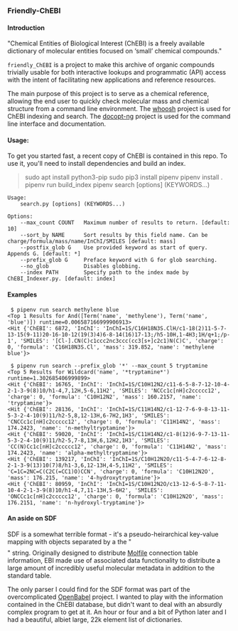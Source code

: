 ### Friendly-ChEBI

#### Introduction

"Chemical Entities of Biological Interest (ChEBI) is a freely available dictionary of molecular entities focused on ‘small’ chemical compounds." 

`friendly_ChEBI` is a project to make this archive of organic compounds trivially usable for both interactive lookups and programmatic (API) access with the
intent of facilitating new applications and reference resources.

The main purpose of this project is to serve as a chemical reference, allowing the end user to quickly check molecular mass and chemical structure from a
command line environment. The [whoosh](https://whoosh.readthedocs.io) project is used for ChEBI indexing and search. The
[docopt-ng](https://github.com/bazaar-projects/docopt-ng) project is used for the command line interface and documentation.


#### Usage:

To get you started fast, a recent copy of ChEBI is contained in this repo. 
To use it, you'll need to install dependencies and build an index.

> sudo apt install python3-pip
> sudo pip3 install pipenv
> pipenv install .
> pipenv run build_index
> pipenv search [options] (KEYWORDS...)


```
Usage:
    search.py [options] (KEYWORDS...)

Options:
    --max_count COUNT   Maximum number of results to return. [default: 10]
    --sort_by NAME      Sort results by this field name. Can be charge/formula/mass/name/InChI/SMILES [default: mass]
    --postfix_glob G    Use provided keyword as start of query. Appends G. [default: *]
    --prefix_glob G     Preface keyword with G for glob searching.
    --no_glob           Disables globbing.
    --index PATH        Specify path to the index made by ChEBI_Indexer.py. [default: index]
```

#### Examples

```
 $ pipenv run search methylene blue
<Top 1 Results for And([Term('name', 'methylene'), Term('name', 'blue')]) runtime=0.006587166999906913>
<Hit {'ChEBI': 6872, 'InChI': 'InChI=1S/C16H18N3S.ClH/c1-18(2)11-5-7-13-15(9-11)20-16-10-12(19(3)4)6-8-14(16)17-13;/h5-10H,1-4H3;1H/q+1;/p-1', 'SMILES': '[Cl-].CN(C)c1ccc2nc3ccc(cc3[s+]c2c1)N(C)C', 'charge': 0, 'formula': 'C16H18N3S.Cl', 'mass': 319.852, 'name': 'methylene blue'}>
```

```
 $ pipenv run search --prefix_glob '*' --max_count 5 tryptamine
<Top 5 Results for Wildcard('name', '*tryptamine*') runtime=1.302685406999899>
<Hit {'ChEBI': 16765, 'InChI': 'InChI=1S/C10H12N2/c11-6-5-8-7-12-10-4-2-1-3-9(8)10/h1-4,7,12H,5-6,11H2', 'SMILES': 'NCCc1c[nH]c2ccccc12', 'charge': 0, 'formula': 'C10H12N2', 'mass': 160.2157, 'name': 'tryptamine'}>
<Hit {'ChEBI': 28136, 'InChI': 'InChI=1S/C11H14N2/c1-12-7-6-9-8-13-11-5-3-2-4-10(9)11/h2-5,8,12-13H,6-7H2,1H3', 'SMILES': 'CNCCc1c[nH]c2ccccc12', 'charge': 0, 'formula': 'C11H14N2', 'mass': 174.2423, 'name': 'n-methyltryptamine'}>
<Hit {'ChEBI': 59020, 'InChI': 'InChI=1S/C11H14N2/c1-8(12)6-9-7-13-11-5-3-2-4-10(9)11/h2-5,7-8,13H,6,12H2,1H3', 'SMILES': 'CC(N)Cc1c[nH]c2ccccc12', 'charge': 0, 'formula': 'C11H14N2', 'mass': 174.2423, 'name': 'alpha-methyltryptamine'}>
<Hit {'ChEBI': 139217, 'InChI': 'InChI=1S/C10H12N2O/c11-5-4-7-6-12-8-2-1-3-9(13)10(7)8/h1-3,6,12-13H,4-5,11H2', 'SMILES': 'C=1C=2NC=C(C2C(=CC1)O)CCN', 'charge': 0, 'formula': 'C10H12N2O', 'mass': 176.215, 'name': '4-hydroxytryptamine'}>
<Hit {'ChEBI': 80959, 'InChI': 'InChI=1S/C10H12N2O/c13-12-6-5-8-7-11-10-4-2-1-3-9(8)10/h1-4,7,11-13H,5-6H2', 'SMILES': 'ONCCc1c[nH]c2ccccc12', 'charge': 0, 'formula': 'C10H12N2O', 'mass': 176.2151, 'name': 'n-hydroxyl-tryptamine'}>
```

#### An aside on SDF

SDF is a somewhat terrible format - it's a pseudo-heirarchical key-value mapping with objects separated by a the "$$$$" string. Originally designed to distribute [Molfile](http://en.wikipedia.org/wiki/Molfile) connection table information, EBI made use of associated data functionality to distribute a large amount of incredibly useful molecular metadata in addition to the standard table. 

The only parser I could find for the SDF format was part of the overcomplicated [OpenBabel](http://openbabel.org) project. I wanted to play with the information contained in the ChEBI database, but didn't want to deal with an absurdly complex program to get at it. An hour or four and a bit of Python later and I had a beautiful, albiet large, 22k element list of dictionaries. 


